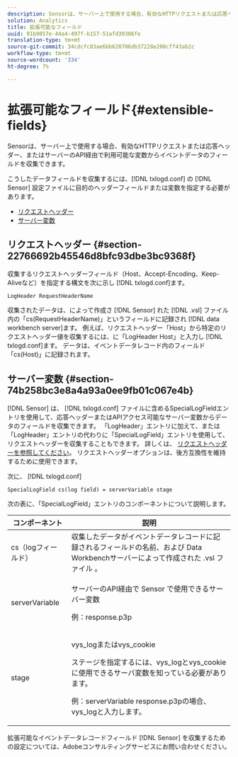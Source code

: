 ```yaml
---
description: Sensorは、サーバー上で使用する場合、有効なHTTPリクエストまたは応答ヘッダー、またはサーバーのAPI経由で利用可能な変数からイベントデータのフィールドを収集できます。
solution: Analytics
title: 拡張可能なフィールド
uuid: 91b9857e-44a4-497f-b157-51afd30306fe
translation-type: tm+mt
source-git-commit: 34cdcfc83ae6bb620706db37228e200cff43ab2c
workflow-type: tm+mt
source-wordcount: '334'
ht-degree: 7%

---
```



# 拡張可能なフィールド{#extensible-fields}

Sensorは、サーバー上で使用する場合、有効なHTTPリクエストまたは応答ヘッダー、またはサーバーのAPI経由で利用可能な変数からイベントデータのフィールドを収集できます。

こうしたデータフィールドを収集するには、[!DNL txlogd.conf] の [!DNL Sensor] 設定ファイルに目的のヘッダーフィールドまたは変数を指定する必要があります。

* [リクエストヘッダー](../../../home/c-snsr-ovrvw/c-evnt-data-rcd-flds/c-ex-flds.md#section-22766692b45546d8bfc93dbe3bc9368f)
* [サーバー変数](../../../home/c-snsr-ovrvw/c-evnt-data-rcd-flds/c-ex-flds.md#section-74b258bc3e8a4a93a0ee9fb01c067e4b)

## リクエストヘッダー {#section-22766692b45546d8bfc93dbe3bc9368f}

収集するリクエストヘッダーフィールド（Host、Accept-Encoding、Keep-Aliveなど）を指定する構文を次に示し [!DNL txlogd.conf]ます。

```
LogHeader RequestHeaderName
```

収集されたデータは、によって作成さ [!DNL Sensor] れた [!DNL .vsl] ファイル内の「cs(RequestHeaderName)」というフィールドに記録され [!DNL data workbench server]ます。 例えば、リクエストヘッダー「Host」から特定のリクエストヘッダー値を収集するには、に「LogHeader Host」と入力し [!DNL txlogd.conf]ます。 データは、イベントデータレコード内のフィールド「cs(Host)」に記録されます。

## サーバー変数 {#section-74b258bc3e8a4a93a0ee9fb01c067e4b}

[!DNL Sensor] は、 [!DNL txlogd.conf] ファイルに含めるSpecialLogFieldエントリを使用して、応答ヘッダーまたはAPIアクセス可能なサーバー変数からデータのフィールドを収集できます。 「LogHeader」エントリに加えて、または「LogHeader」エントリの代わりに「SpecialLogField」エントリを使用して、リクエストヘッダーを収集することもできます。 詳しくは、 [リクエストヘッダーを参照してください](../../../home/c-snsr-ovrvw/c-evnt-data-rcd-flds/c-ex-flds.md#section-22766692b45546d8bfc93dbe3bc9368f)。 リクエストヘッダーオプションは、後方互換性を維持するために使用できます。

次に、 [!DNL txlogd.conf]

```
SpecialLogField cs(log field) = serverVariable stage
```

次の表に、「SpecialLogField」エントリのコンポーネントについて説明します。

<table id="table_053D5F34D56E4B15A85CA3B4FAD6E1B1"> 
 <thead> 
  <tr> 
   <th colname="col1" class="entry"> コンポーネント </th> 
   <th colname="col2" class="entry"> 説明 </th> 
  </tr> 
 </thead>
 <tbody> 
  <tr> 
   <td colname="col1"> cs（logフィールド） </td> 
   <td colname="col2"> 収集したデータがイベントデータレコードに記録されるフィールドの名前、および <span class="filepath"> Data Workbenchサーバーによって作成された </span> .vsl <span class="keyword"> ファイル </span>。 </td> 
  </tr> 
  <tr> 
   <td colname="col1"> serverVariable </td> 
   <td colname="col2"> <p>サーバーのAPI経由で <span class="wintitle"> Sensor </span> で使用できるサーバー変数 </p> <p>例：response.p3p </p> </td> 
  </tr> 
  <tr> 
   <td colname="col1"> stage </td> 
   <td colname="col2"> <p>vys_logまたはvys_cookie </p> <p>ステージを指定するには、vys_logとvys_cookieに使用できるサーバ変数を知っている必要があります。 </p> <p>例：serverVariable response.p3pの場合、vys_logと入力します。 </p> </td> 
  </tr> 
 </tbody> 
</table>

拡張可能なイベントデータレコードフィールド [!DNL Sensor] を収集するための設定については、Adobeコンサルティングサービスにお問い合わせください。

